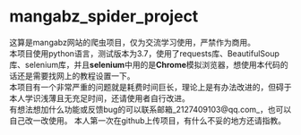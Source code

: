 # mangabz_spider_project
这算是mangabz网站的爬虫项目，仅为交流学习使用，严禁作为商用。  
本项目使用python语言，测试版本为3.7，使用了requests库、BeautifulSoup库、selenium库，并且**selenium**中用的是**Chrome**模拟浏览器，想使用本代码的话还是需要找网上的教程设置一下。  
本项目有一个非常严重的问题就是耗费时间巨长，理论上是有办法改进的，但碍于本人学识浅薄且无充足时间，还请使用者自行改进。  
有想法想加什么功能或反馈bug的可以联系邮箱_2127409103@qq.com_，也可以自己改一改使用。 本人第一次在github上传项目，有什么不妥的地方还请指教。  
